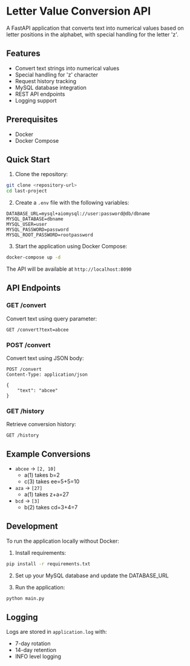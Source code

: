 # Letter Value Conversion API

A FastAPI application that converts text into numerical values based on letter positions in the alphabet, with special handling for the letter 'z'.

## Features

- Convert text strings into numerical values
- Special handling for 'z' character
- Request history tracking
- MySQL database integration
- REST API endpoints
- Logging support

## Prerequisites

- Docker
- Docker Compose

## Quick Start

1. Clone the repository:
```bash
git clone <repository-url>
cd last-project
```

2. Create a `.env` file with the following variables:
```
DATABASE_URL=mysql+aiomysql://user:password@db/dbname
MYSQL_DATABASE=dbname
MYSQL_USER=user
MYSQL_PASSWORD=password
MYSQL_ROOT_PASSWORD=rootpassword
```

3. Start the application using Docker Compose:
```bash
docker-compose up -d
```

The API will be available at `http://localhost:8090`

## API Endpoints

### GET /convert
Convert text using query parameter:
```
GET /convert?text=abcee
```

### POST /convert
Convert text using JSON body:
```
POST /convert
Content-Type: application/json

{
    "text": "abcee"
}
```

### GET /history
Retrieve conversion history:
```
GET /history
```

## Example Conversions

- `abcee` → `[2, 10]`
  - a(1) takes b=2
  - c(3) takes ee=5+5=10
- `aza` → `[27]`
  - a(1) takes z+a=27
- `bcd` → `[3]`
  - b(2) takes cd=3+4=7

## Development

To run the application locally without Docker:

1. Install requirements:
```bash
pip install -r requirements.txt
```

2. Set up your MySQL database and update the DATABASE_URL

3. Run the application:
```bash
python main.py
```

## Logging

Logs are stored in `application.log` with:
- 7-day rotation
- 14-day retention
- INFO level logging